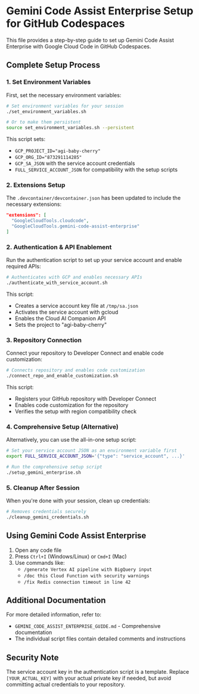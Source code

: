 # Gemini Code Assist Enterprise Setup for GitHub Codespaces

This file provides a step-by-step guide to set up Gemini Code Assist Enterprise with Google Cloud Code in GitHub Codespaces.

## Complete Setup Process

### 1. Set Environment Variables

First, set the necessary environment variables:

```bash
# Set environment variables for your session
./set_environment_variables.sh

# Or to make them persistent
source set_environment_variables.sh --persistent
```

This script sets:
- `GCP_PROJECT_ID="agi-baby-cherry"`
- `GCP_ORG_ID="873291114285"`
- `GCP_SA_JSON` with the service account credentials
- `FULL_SERVICE_ACCOUNT_JSON` for compatibility with the setup scripts

### 2. Extensions Setup

The `.devcontainer/devcontainer.json` has been updated to include the necessary extensions:

```json
"extensions": [
  "GoogleCloudTools.cloudcode",
  "GoogleCloudTools.gemini-code-assist-enterprise"
]
```

### 2. Authentication & API Enablement

Run the authentication script to set up your service account and enable required APIs:

```bash
# Authenticates with GCP and enables necessary APIs
./authenticate_with_service_account.sh
```

This script:
- Creates a service account key file at `/tmp/sa.json`
- Activates the service account with gcloud
- Enables the Cloud AI Companion API
- Sets the project to "agi-baby-cherry"

### 3. Repository Connection

Connect your repository to Developer Connect and enable code customization:

```bash
# Connects repository and enables code customization
./connect_repo_and_enable_customization.sh
```

This script:
- Registers your GitHub repository with Developer Connect
- Enables code customization for the repository
- Verifies the setup with region compatibility check

### 4. Comprehensive Setup (Alternative)

Alternatively, you can use the all-in-one setup script:

```bash
# Set your service account JSON as an environment variable first
export FULL_SERVICE_ACCOUNT_JSON='{"type": "service_account", ...}'

# Run the comprehensive setup script
./setup_gemini_enterprise.sh
```

### 5. Cleanup After Session

When you're done with your session, clean up credentials:

```bash
# Removes credentials securely
./cleanup_gemini_credentials.sh
```

## Using Gemini Code Assist Enterprise

1. Open any code file
2. Press `Ctrl+I` (Windows/Linux) or `Cmd+I` (Mac)
3. Use commands like:
   - `/generate Vertex AI pipeline with BigQuery input`
   - `/doc this Cloud Function with security warnings`
   - `/fix Redis connection timeout in line 42`

## Additional Documentation

For more detailed information, refer to:
- `GEMINI_CODE_ASSIST_ENTERPRISE_GUIDE.md` - Comprehensive documentation
- The individual script files contain detailed comments and instructions

## Security Note

The service account key in the authentication script is a template. Replace `[YOUR_ACTUAL_KEY]` with your actual private key if needed, but avoid committing actual credentials to your repository.
